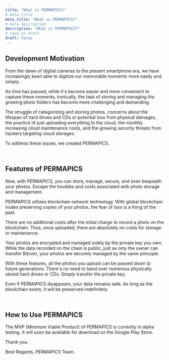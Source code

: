 ```yaml
---
title: "What is PERMAPICS?"
# meta title
meta_title: "What is PERMAPICS?"
# meta description
description: "What is PERMAPICS?"
# save as draft
draft: false
---
```


<h2>Development Motivation</h2>
<p>From the dawn of digital cameras to the present smartphone era, we have increasingly been able to digitize our memorable moments more easily and simply.</p>
<p>As time has passed, while it's become easier and more convenient to capture these moments, ironically, the task of storing and managing the growing photo folders has become more challenging and demanding.</p>
<p>The struggle of categorizing and storing photos, concerns about the lifespan of hard drives and CDs or potential loss from physical damages, the practice of just uploading everything to the cloud, the monthly increasing cloud maintenance costs, and the growing security threats from hackers targeting cloud storages.</p>
<p>To address these issues, we created PERMAPICS.</p>
<p>&nbsp;</p>

<h2>Features of PERMAPICS</h2>
<p>Now, with PERMAPICS, you can store, manage, secure, and even bequeath your photos. Escape the troubles and costs associated with photo storage and management.</p>
<p>PERMAPICS utilizes blockchain network technology. With global blockchain nodes preserving copies of your photos, the fear of loss is a thing of the past.</p>
<p>There are no additional costs after the initial charge to record a photo on the blockchain. Thus, once uploaded, there are absolutely no costs for storage or maintenance.</p>
<p>Your photos are encrypted and managed solely by the private key you own. While the data recorded on the chain is public, just as only the owner can transfer Bitcoin, your photos are securely managed by the same principle.</p>
<p>With these features, all the photos you upload can be passed down to future generations. There's no need to hand over numerous physically stored hard drives or CDs. Simply transfer the private key.</p>
<p>Even if PERMAPICS disappears, your data remains safe. As long as the blockchain exists, it will be preserved indefinitely.</p>
<p>&nbsp;</p>

<h2>How to Use PERMAPICS</h2>
<p>The MVP (Minimum Viable Product) of PERMAPICS is currently in alpha testing. It will soon be available for download on the Google Play Store.</p>
<p>Thank you.</p>
<p>Best Regards, PERMAPICS Team.</p>
